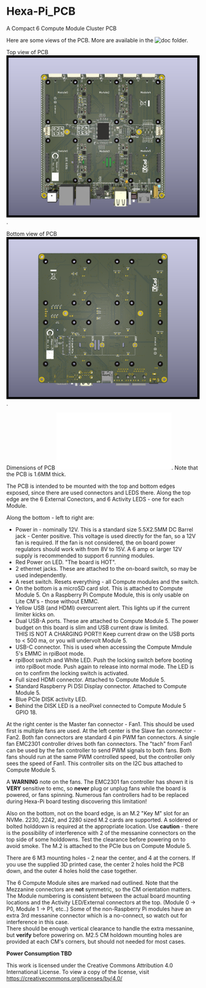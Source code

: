 # Hexa-Pi_PCB
A Compact 6 Compute Module Cluster PCB

Here are some views of the PCB.
More are available in the ![doc](doc/) folder.

Top view of PCB
![Top View](doc/Hexa-Pi_1.1_TOP.png).

Bottom view of PCB
![Bottom View](doc/Hexa-Pi_1.1_BOT.png).

Dimensions of PCB
![Dimension View](doc/Hexa-Pi_1.1-DIMENSIONS.pdf).
Note that the PCB is 1.6MM thick.

The PCB is intended to be mounted with the top and bottom edges exposed, since there are used connectors and LEDS there.
Along the top edge are the 6 External Conectors, and 6 Activity LEDS  - one for each Module.

Along the bottom - left to right are:
- Power in - nominally 12V. This is a standard size 5.5X2.5MM DC Barrel jack - Center positive.
  This voltage is used directly for the fan, so a 12V fan is required.
  If the fan is not considered, the on board power regulators should work with from 8V to 15V.
  A 6 amp or larger 12V supply is recommended to support 6 running modules.
- Red Power on LED.  "The board is HOT".
- 2 ethernet jacks. These are attached to the on-board switch, so may be used independently.
- A reset switch. Resets everything - all Compute modules and the switch.
- On the bottom is a microSD card slot. This is attached to Compute Module 5.
  On a Raspberry Pi Compute Module, this is only usable on Lite CM's - those without EMMC.
- Yellow USB (and HDMI) overcurrent alert.  This lights up if the current limiter kicks on.
- Dual USB-A ports.  These are attached to Compute Module 5.
  The power budget on this board is slim and USB current draw is limited.  
  THIS IS NOT A CHARGING PORT!!  Keep current draw on the USB ports to < 500 ma, or you will undervolt Module 5.
- USB-C connector.  This is used when accessing the Compute Mmdule 5's EMMC in rpiBoot mode.
- rpiBoot switch and White LED.  Push the locking switch before booting into rpiBoot mode.
  Push again to release into normal mode.
  The LED is on to confirm the locking switch is activated.
- Full sized HDMI connector.  Attached to Compute Module 5.
- Standard Raspberry Pi DSI Display connector. Attached to Compute Module 5.
- Blue PCIe DISK activity LED.
- Behind the DISK LED is a neoPixel connected to Compute Module 5 GPIO 18.

At the right center is the Master fan connector - Fan1.
This should be used first is multiple fans are used.
At the left center is the Slave fan connector - Fan2.
Both fan connectors are standard 4 pin PWM fan connectors.
A single fan EMC2301 controller drives both fan connectors.
The "tach" from Fan1 can be used by the fan controller to send PWM signals to both fans.
Both fans should run at the same PWM controlled speed, but the controller only sees the speed of Fan1.
This controller sits on the I2C bus attached to Compute Module 5.

A **WARNING** note on the fans. The EMC2301 fan controller has shown it is **VERY**
sensitive to emc, so **never** plug or unplug fans while the board is powered, or fans spinning.
Numerous fan controllers had to be replaced during Hexa-Pi board testing discovering this limitation!

Also on the bottom, not on the board edge, is an M.2 "Key M" slot for an NVMe.
2230, 2242, and 2280 sized M.2 cards are supported.
A soldered or bolted holddown is required at the appropriate location.
Use **caution** - there is the possibility of interference with 2 of the messanine
connectors on the top side of some holddowns. Test the clearance before powering on to avoid smoke.
The M.2 is attached to the PCIe bus on Compute Module 5.

There are 6 M3 mounting holes - 2 near the center, and 4 at the corners.
If you use the supplied 3D printed case, the center 2 holes hold the PCB down, and the outer 4 holes
hold the case together.

The 6 Compute Module sites are marked nad outlined.
Note that the Mezzanine connectors are **not** symmetric, so the CM orientation matters.
The Module numbering is consistent between the actual board mounting locations and the 
Activity LED/External connectors at the top. (Module 0 -> P0, Module 1 -> P1, etc..)
Some of the non-Raspberry Pi modules have an extra 3rd messanine connector which is a no-connect, so watch out for interference in this case.  
There should be enough vertical clearance to handle the extra messanine, but **verify** before powering on.
M2.5 CM holdown mounting holes are provided at each CM's corners, but should not needed for most cases.


**Power Consumption TBD**


This work is licensed under the Creative Commons Attribution 4.0 International License. To view a copy of the license, visit https://creativecommons.org/licenses/by/4.0/
